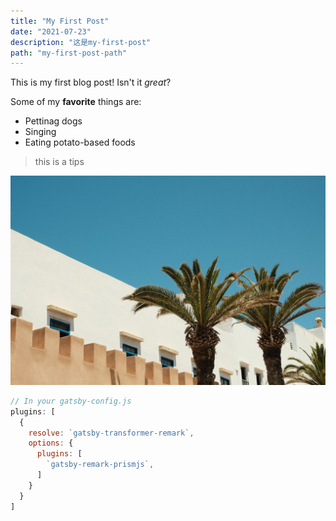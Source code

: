 ```yaml
---
title: "My First Post"
date: "2021-07-23"
description: "这是my-first-post"
path: "my-first-post-path"
---
```


This is my first blog post! Isn't it *great*?

Some of my **favorite** things are:

* Pettinag dogs
* Singing
* Eating potato-based foods

> this is a tips

![GATSBY_EMPTY_ALT](./image2.jpg)

```javascript
// In your gatsby-config.js
plugins: [
  {
    resolve: `gatsby-transformer-remark`,
    options: {
      plugins: [
        `gatsby-remark-prismjs`,
      ]
    }
  }
]
```